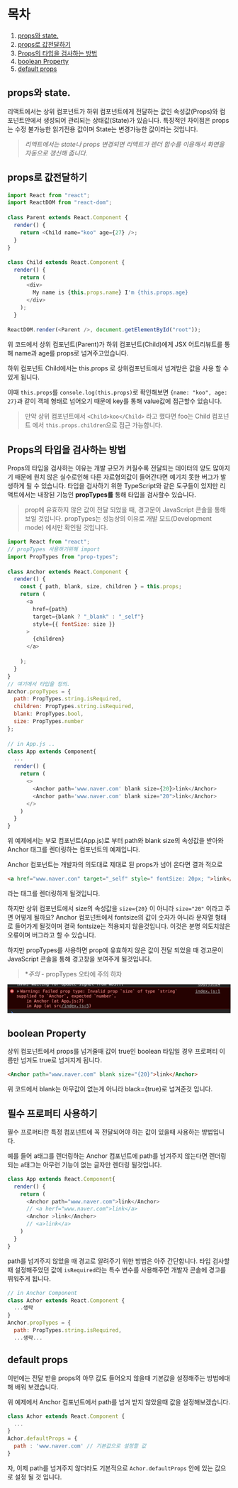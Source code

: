 # 목차

1. [props와 state.](##-props와-state.)
2. [props로 값전달하기](##-props로-값전달하기)
3. [Props의 타입을 검사하는 방법](##-Props의-타입을-검사하는-방법)
4. [boolean Property](##-boolean-Property)
5. [default props](##-default-props)

## props와 state.

리액트에서는 상위 컴포넌트가 하위 컴포넌트에게 전달하는 값인 속성값(Props)와
컴포넌트안에서 생성되어 관리되는 상태값(State)가 있습니다.
특징적인 차이점은 props는 수정 불가능한 읽기전용 값이며 State는 변경가능한 값이라는 것입니다.

> _리액트에서는 state나 props 변경되면 리액트가 렌더 함수를 이용해서 화면을 자동으로 갱신해 줍니다._

## props로 값전달하기

```javascript
import React from "react";
import ReactDOM from "react-dom";

class Parent extends React.Component {
  render() {
    return <Child name="koo" age={27} />;
  }
}

class Child extends React.Component {
  render() {
    return (
      <div>
        My name is {this.props.name} I'm {this.props.age}
      </div>
    );
  }

ReactDOM.render(<Parent />, document.getElementById("root"));
```

위 코드에서 상위 컴포넌트(Parent)가 하위 컴포넌트(Child)에게 JSX 어트리뷰트를 통해 name과 age를 props로 넘겨주고있습니다.

하위 컴포넌트 Child에서는 this.props 로 상위컴포넌트에서 넘겨받은 값을 사용 할 수 있게 됩니다.

이때 `this.props`를 `console.log(this.props)`로 확인해보면 `{name: "koo", age: 27}`과 같이 객체 형태로 넘어오기 때문에 key를 통해 value값에 접근할수 있습니다.

> 만약 상위 컴포넌트에서 `<Child>koo</Child>` 라고 했다면 foo는 Child 컴포넌트 에서 `this.props.children`으로 접근 가능합니다.

## Props의 타입을 검사하는 방법

Props의 타입을 검사하는 이유는 개발 규모가 커질수록 전달되는 데이터의 양도 많아지기 때문에 원치 않은 실수로인해
다른 자료형의값이 들어간다면 예기치 못한 버그가 발생하게 될 수 있습니다. 타입을 검사하기 위한 TypeScript와 같은 도구들이 있지만 리액트에서는 내장된 기능인 **propTypes를** 통해 타입을 검사할수 있습니다.

> prop에 유효하지 않은 값이 전달 되었을 때, 경고문이 JavaScript 콘솔을 통해 보일 것입니다. propTypes는 성능상의 이유로 개발 모드(Development mode) 에서만 확인될 것입니다.

```javascript
import React from "react";
// propTypes 사용하기위해 import
import PropTypes from "prop-types";

class Anchor extends React.Component {
  render() {
    const { path, blank, size, children } = this.props;
    return (
      <a
        href={path}
        target={blank ? "_blank" : "_self"}
        style={{ fontSize: size }}
      >
        {children}
      </a>

    );
  }
}
// 여기에서 타입을 정의.
Anchor.propTypes = {
  path: PropTypes.string.isRequired,
  children: PropTypes.string.isRequired,
  blank: PropTypes.bool,
  size: PropTypes.number
};

// in App.js ..
class App extends Component{
  ...
  render() {
    return (
      <>
        <Anchor path='www.naver.com' blank size={20}>link</Anchor>
        <Anchor path='www.naver.com' blank size="20">link</Anchor>
      </>
    )
  }
}

```

위 예제에서는 부모 컴포넌트(App.js)로 부터 path와 blank size의 속성값을 받아와 Anchor 태그를 렌더링하는 컴포넌트의 예제입니다.

Anchor 컴포넌트는 개발자의 의도대로 제대로 된 props가 넘어 온다면 결과 적으로

```html
<a href="www.naver.con" target="_self" style=" fontSize: 20px; ">link</a>
```

라는 태그를 렌더링하게 될것입니다.

하지만 상위 컴포넌트에서 size의 속성값을 `size={20}` 이 아니라 `size="20"` 이라고 주면 어떻게 될까요?
Anchor 컴포넌트에서 fontsize의 값이 숫자가 아니라 문자열 형태로 들어가게 될것이며 결국 fontsize는 적용되지 않을것입니다. 이것은 분명 의도치않은 오류이며 버그라고 할 수 있습니다.

하지만 propTypes를 사용하면 prop에 유효하지 않은 값이 전달 되었을 때 경고문이 JavaScript 콘솔을 통해 경고창을 보여주게 될것입니다.

> \*_주의_ - propTypes 오타에 주의 하자

![콘솔의 결고 메세지](/src/images/error.png "에러메세지")

## boolean Property

상위 컴포넌트에서 props를 넘겨줄때 값이 true인 boolean 타입일 경우 프로퍼티 이름만 넘겨도 true로 넘겨지게 됩니다.

```html
<Anchor path="www.naver.com" blank size="{20}">link</Anchor>
```

위 코드에서 blank는 아무값이 없는게 아니라 black={true}로 넘겨준것 입니다.

## 필수 프로퍼티 사용하기

필수 프로퍼티란 특정 컴포넌트에 꼭 전달되어야 하는 값이 있을때 사용하는 방법입니다.

예를 들어 a태그를 렌더링하는 Anchor 컴포넌트에 path를 넘겨주지 않는다면 렌더링 되는 a태그는 아무런 기능이 없는 글자만 렌더링 될것입니다.

```javascript
class App extends React.Component{
  render() {
    return (
      <Anchor path="www.naver.com">link</Anchor>
      // <a herf="www.naver.com">link</a>
      <Anchor >link</Anchor>
      // <a>link</a>
    )
  }
}
```

path를 넘겨주지 않았을 때 경고로 알려주기 위한 방법은 아주 간단합니다. 타입 검사할때 설정해주었던
값에 `isRequired`라는 특수 변수를 사용해주면 개발자 콘솔에 경고를 뛰워주게 됩니다.

```javascript
// in Anchor Component
class Achor extends React.Component {
  ...생략
}
Anchor.propTypes = {
  path: PropTypes.string.isRequired,
  ...생략...
```

## default props

이번에는 전달 받을 props의 아무 값도 들어오지 않을때 기본값을 설정해주는 방법에대해 배워 보겠습니다.

위 예제에서 Anchor 컴포넌트에서 path를 넘겨 받지 않았을때 값을 설정해보겠습니다.

```javascript
class Achor extends React.Component {
  ...
}
Achor.defaultProps = {
  path : 'www.naver.com' // 기본값으로 설정할 값
}
```

자, 이제 path를 넘겨주지 않더라도 기본적으로 `Achor.defaultProps` 안에 있는 값으로 설정 될 것 입니다.
